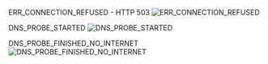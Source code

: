 ERR_CONNECTION_REFUSED - HTTP 503
![ERR_CONNECTION_REFUSED](https://github.com/bojasv/Engineering-XP/assets/59419054/fc874009-67c8-4e10-a65a-e32d8d25db6f)

DNS_PROBE_STARTED
![DNS_PROBE_STARTED](https://github.com/bojasv/Engineering-XP/assets/59419054/db2173ec-0026-4db7-9426-ad1496343cc5)

DNS_PROBE_FINISHED_NO_INTERNET
![DNS_PROBE_FINISHED_NO_INTERNET](https://github.com/bojasv/Engineering-XP/assets/59419054/e28d79fb-6fa0-4e15-b5ef-4101949cf511)
